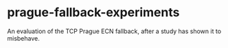 # prague-fallback-experiments
An evaluation of the TCP Prague ECN fallback, after a study has shown it to misbehave.
